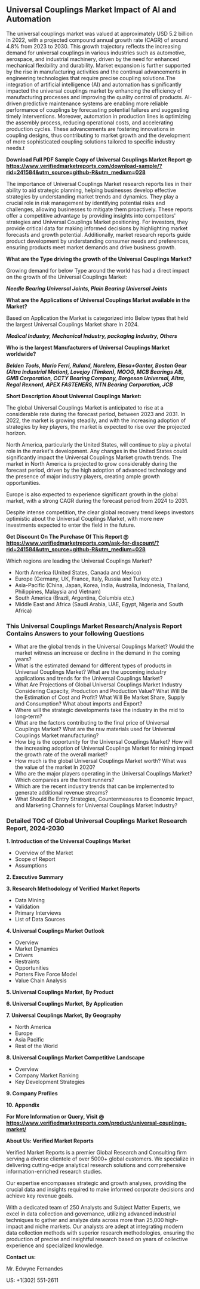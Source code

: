 <h2>Universal Couplings Market Impact of AI and Automation</h2>The universal couplings market was valued at approximately USD 5.2 billion in 2022, with a projected compound annual growth rate (CAGR) of around 4.8% from 2023 to 2030. This growth trajectory reflects the increasing demand for universal couplings in various industries such as automotive, aerospace, and industrial machinery, driven by the need for enhanced mechanical flexibility and durability. Market expansion is further supported by the rise in manufacturing activities and the continual advancements in engineering technologies that require precise coupling solutions.The integration of artificial intelligence (AI) and automation has significantly impacted the universal couplings market by enhancing the efficiency of manufacturing processes and improving the quality control of products. AI-driven predictive maintenance systems are enabling more reliable performance of couplings by forecasting potential failures and suggesting timely interventions. Moreover, automation in production lines is optimizing the assembly process, reducing operational costs, and accelerating production cycles. These advancements are fostering innovations in coupling designs, thus contributing to market growth and the development of more sophisticated coupling solutions tailored to specific industry needs.t</p><p id="" class=""><strong>Download Full PDF Sample Copy of Universal Couplings Market Report @ <a href="https://www.verifiedmarketreports.com/download-sample/?rid=241584&utm_source=github-R&utm_medium=028" target="_blank">https://www.verifiedmarketreports.com/download-sample/?rid=241584&utm_source=github-R&utm_medium=028</a></strong></p><p>The importance of&nbsp;Universal Couplings Market research reports lies in their ability to aid strategic planning, helping businesses develop effective strategies by understanding market trends and dynamics. They play a crucial role in risk management by identifying potential risks and challenges, allowing businesses to mitigate them proactively. These reports offer a competitive advantage by providing insights into competitors' strategies and Universal Couplings Market positioning. For investors, they provide critical data for making informed decisions by highlighting market forecasts and growth potential. Additionally, market research reports guide product development by understanding consumer needs and preferences, ensuring products meet market demands and drive business growth.</p><p><strong>What are the&nbsp;Type driving the growth of the Universal Couplings Market?</strong></p><p id="" class="">Growing demand for below Type around the world has had a direct impact on the growth of the Universal Couplings Market:</p><em><strong>Needle Bearing Universal Joints, Plain Bearing Universal Joints</strong></em></p><strong>What are the&nbsp;Applications&nbsp;of Universal Couplings Market available in the Market?</strong></p><p id="" class="">Based on Application the Market is categorized into Below types that held the largest Universal Couplings Market share In 2024.</p><em><strong>Medical Industry, Mechanical Industry, packaging Industry, Others</strong></em></p><strong>Who is the largest Manufacturers of Universal Couplings Market worldwide?</strong></p><p><em><strong>Belden Tools, Mario Ferri, Ruland, Norelem, Elesa+Ganter, Boston Gear (Altra Industrial Motion), Lovejoy (Timken), MOOG, MCB Bearings AB, GMB Corporation, CCTY Bearing Company, Borgeson Universal, Altra, Regal Rexnord, APEX FASTENERS, NTN Bearing Corporation, JCB</strong></em></p><p id="" class=""><strong>Short Description About Universal Couplings Market:</strong></p><p>The global Universal Couplings Market is anticipated to rise at a considerable rate during the forecast period, between 2023 and 2031. In 2022, the market is growing steadily, and with the increasing adoption of strategies by key players, the market is expected to rise over the projected horizon.</p><p>North America, particularly the United States, will continue to play a pivotal role in the market's development. Any changes in the United States could significantly impact the Universal Couplings Market growth trends. The market in North America is projected to grow considerably during the forecast period, driven by the high adoption of advanced technology and the presence of major industry players, creating ample growth opportunities.</p><p>Europe is also expected to experience significant growth in the global market, with a strong CAGR during the forecast period from 2024 to 2031.</p><p>Despite intense competition, the clear global recovery trend keeps investors optimistic about the Universal Couplings Market, with more new investments expected to enter the field in the future.</p><p id="" class=""><strong>Get Discount On The Purchase Of This Report @ <a href="https://www.verifiedmarketreports.com/ask-for-discount/?rid=241584&utm_source=github-R&utm_medium=028" target="_blank">https://www.verifiedmarketreports.com/ask-for-discount/?rid=241584&utm_source=github-R&utm_medium=028</a></strong></p>Which regions are leading the Universal Couplings Market?</p><ul><li>North America (United States, Canada and Mexico)</li><li>Europe (Germany, UK, France, Italy, Russia and Turkey etc.)</li><li>Asia-Pacific (China, Japan, Korea, India, Australia, Indonesia, Thailand, Philippines, Malaysia and Vietnam)</li><li>South America (Brazil, Argentina, Columbia etc.)</li><li>Middle East and Africa (Saudi Arabia, UAE, Egypt, Nigeria and South Africa)</li></ul><h3 id="" class="">This Universal Couplings Market Research/Analysis Report Contains Answers to your following Questions</h3><ul><li>What are the global trends in the Universal Couplings Market? Would the market witness an increase or decline in the demand in the coming years?</li><li>What is the estimated demand for different types of products in Universal Couplings Market? What are the upcoming industry applications and trends for the Universal Couplings Market?</li><li>What Are Projections of Global Universal Couplings Market Industry Considering Capacity, Production and Production Value? What Will Be the Estimation of Cost and Profit? What Will Be Market Share, Supply and Consumption? What about imports and Export?</li><li>Where will the strategic developments take the industry in the mid to long-term?</li><li>What are the factors contributing to the final price of Universal Couplings Market? What are the raw materials used for Universal Couplings Market manufacturing?</li><li>How big is the opportunity for the Universal Couplings Market? How will the increasing adoption of Universal Couplings Market for mining impact the growth rate of the overall market?</li><li>How much is the global Universal Couplings Market worth? What was the value of the market In 2020?</li><li>Who are the major players operating in the Universal Couplings Market? Which companies are the front runners?</li><li>Which are the recent industry trends that can be implemented to generate additional revenue streams?</li><li>What Should Be Entry Strategies, Countermeasures to Economic Impact, and Marketing Channels for Universal Couplings Market Industry?</li></ul><h3 id="" class="">Detailed TOC of Global Universal Couplings Market Research Report, 2024-2030</h3><p id="" class=""><strong>1. Introduction of the Universal Couplings Market</strong></p><ul><li>Overview of the Market</li><li>Scope of Report</li><li>Assumptions</li></ul><p id="" class=""><strong>2. Executive Summary</strong></p><p id="" class=""><strong>3. Research Methodology of Verified Market Reports</strong></p><ul><li>Data Mining</li><li>Validation</li><li>Primary Interviews</li><li>List of Data Sources</li></ul><p id="" class=""><strong>4. Universal Couplings Market Outlook</strong></p><ul><li>Overview</li><li>Market Dynamics</li><li>Drivers</li><li>Restraints</li><li>Opportunities</li><li>Porters Five Force Model</li><li>Value Chain Analysis</li></ul><p id="" class=""><strong>5. Universal Couplings Market, By Product</strong></p><p id="" class=""><strong>6. Universal Couplings Market, By Application</strong></p><p id="" class=""><strong>7. Universal Couplings Market, By Geography</strong></p><ul><li>North America</li><li>Europe</li><li>Asia Pacific</li><li>Rest of the World</li></ul><p id="" class=""><strong>8. Universal Couplings Market Competitive Landscape</strong></p><ul><li>Overview</li><li>Company Market Ranking</li><li>Key Development Strategies</li></ul><p id="" class=""><strong>9. Company Profiles</strong></p><p id="" class=""><strong>10. Appendix</strong></p><p id="" class=""><strong>For More Information or Query, Visit @ <a href="https://www.verifiedmarketreports.com/product/universal-couplings-market/" target="_blank">https://www.verifiedmarketreports.com/product/universal-couplings-market/</a></strong></p><p id="" class=""><strong>About Us: Verified Market Reports</strong></p><p id="" class="">Verified Market Reports is a premier Global Research and Consulting firm serving a diverse clientele of over 5000+ global customers. We specialize in delivering cutting-edge analytical research solutions and comprehensive information-enriched research studies.</p><p id="" class="">Our expertise encompasses strategic and growth analyses, providing the crucial data and insights required to make informed corporate decisions and achieve key revenue goals.</p><p id="" class="">With a dedicated team of 250 Analysts and Subject Matter Experts, we excel in data collection and governance, utilizing advanced industrial techniques to gather and analyze data across more than 25,000 high-impact and niche markets. Our analysts are adept at integrating modern data collection methods with superior research methodologies, ensuring the production of precise and insightful research based on years of collective experience and specialized knowledge.</p><p id="" class=""><strong>Contact us:</strong></p><p id="" class="">Mr. Edwyne Fernandes</p><p id="" class="">US: +1(302) 551-2611</p>